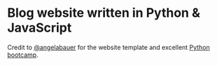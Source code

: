 # Blog website written in Python & JavaScript

Credit to [@angelabauer](https://github.com/angelabauer) for the website template and excellent [Python bootcamp](https://www.udemy.com/course/100-days-of-code/).